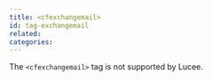 ```yaml
---
title: <cfexchangemail>
id: tag-exchangemail
related:
categories:
---
```


The `<cfexchangemail>` tag is not supported by Lucee.
